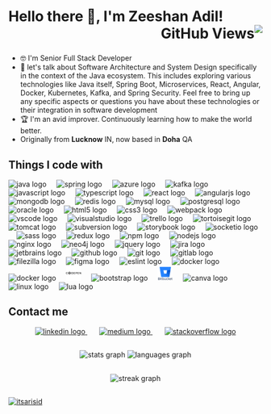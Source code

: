 # Hello there 👋, I'm Zeeshan Adil!                                                                               <div dir="rtl">![GitHub Views](https://komarev.com/ghpvc/?username=zees007&abbreviated=true)</div>


###

- 🤓 I'm Senior Full Stack Developer
- 💬 let's talk about Software Architecture and System Design specifically in the context of the Java ecosystem. This includes exploring various technologies like Java itself, Spring Boot, Microservices, React, Angular, Docker, Kubernetes, Kafka, and Spring Security. Feel free to bring up any specific aspects or questions you have about these technologies or their integration in software development
- 🏆 I'm an avid improver. Continuously learning how to make the world better.
- Originally from **Lucknow** IN, now based in **Doha** QA

###

## Things I code with
<div align="left">
 <img src="https://cdn.jsdelivr.net/gh/devicons/devicon/icons/java/java-original.svg" height="30" alt="java logo"  />
 <img width="12" />
 <img src="https://cdn.jsdelivr.net/gh/devicons/devicon/icons/spring/spring-original.svg" height="30" alt="spring logo"  />
 <img width="12" />
 <img src="https://cdn.jsdelivr.net/gh/devicons/devicon/icons/azure/azure-original.svg" height="30" alt="azure logo"  />
 <img width="12" />
 <img src="https://cdn.jsdelivr.net/gh/devicons/devicon/icons/apachekafka/apachekafka-original-wordmark.svg" height="30" alt="kafka logo"  />
 <img width="12" />
 <img src="https://cdn.jsdelivr.net/gh/devicons/devicon/icons/javascript/javascript-original.svg" height="30" alt="javascript logo"  />
 <img width="12" />
 <img src="https://cdn.jsdelivr.net/gh/devicons/devicon/icons/typescript/typescript-original.svg" height="30" alt="typescript logo"  />
 <img width="12" />
 <img src="https://cdn.jsdelivr.net/gh/devicons/devicon/icons/react/react-original.svg" height="30" alt="react logo"  />
 <img width="12" />
 <img src="https://cdn.jsdelivr.net/gh/devicons/devicon/icons/angularjs/angularjs-original.svg" height="30" alt="angularjs logo"  />
 <img width="12" />
 <img src="https://cdn.jsdelivr.net/gh/devicons/devicon/icons/mongodb/mongodb-original.svg" height="30" alt="mongodb logo"  />
 <img width="12" />
 <img src="https://cdn.jsdelivr.net/gh/devicons/devicon/icons/redis/redis-original.svg" height="30" alt="redis logo"  />
 <img width="12" />
 <img src="https://cdn.jsdelivr.net/gh/devicons/devicon/icons/mysql/mysql-original.svg" height="30" alt="mysql logo"  />
 <img width="12" />
 <img src="https://cdn.jsdelivr.net/gh/devicons/devicon/icons/postgresql/postgresql-original.svg" height="30" alt="postgresql logo"  />
 <img width="12" />
 <img src="https://cdn.jsdelivr.net/gh/devicons/devicon/icons/oracle/oracle-original.svg" height="30" alt="oracle logo"  />
 <img width="12" />
 <img src="https://cdn.jsdelivr.net/gh/devicons/devicon/icons/html5/html5-original.svg" height="30" alt="html5 logo"  />
 <img width="12" />
 <img src="https://cdn.jsdelivr.net/gh/devicons/devicon/icons/css3/css3-original.svg" height="30" alt="css3 logo"  />
 <img width="12" />
 <img src="https://cdn.jsdelivr.net/gh/devicons/devicon/icons/webpack/webpack-original.svg" height="30" alt="webpack logo"  />
 <img width="12" />
 <img src="https://cdn.jsdelivr.net/gh/devicons/devicon/icons/vscode/vscode-original.svg" height="30" alt="vscode logo"  />
 <img width="12" />
 <img src="https://cdn.jsdelivr.net/gh/devicons/devicon/icons/visualstudio/visualstudio-plain.svg" height="30" alt="visualstudio logo"  />
 <img width="12" />
 <img src="https://cdn.jsdelivr.net/gh/devicons/devicon/icons/trello/trello-plain.svg" height="30" alt="trello logo"  />
 <img width="12" />
 <img src="https://cdn.jsdelivr.net/gh/devicons/devicon/icons/tortoisegit/tortoisegit-original.svg" height="30" alt="tortoisegit logo"  />
 <img width="12" />
 <img src="https://cdn.jsdelivr.net/gh/devicons/devicon/icons/tomcat/tomcat-original.svg" height="30" alt="tomcat logo"  />
 <img width="12" />
 <img src="https://cdn.jsdelivr.net/gh/devicons/devicon/icons/subversion/subversion-original.svg" height="30" alt="subversion logo"  />
 <img width="12" />
 <img src="https://cdn.jsdelivr.net/gh/devicons/devicon/icons/storybook/storybook-original.svg" height="30" alt="storybook logo"  />
 <img width="12" />
 <img src="https://cdn.jsdelivr.net/gh/devicons/devicon/icons/socketio/socketio-original.svg" height="30" alt="socketio logo"  />
 <img width="12" />
 <img src="https://cdn.jsdelivr.net/gh/devicons/devicon/icons/sass/sass-original.svg" height="30" alt="sass logo"  />
 <img width="12" />
 <img src="https://cdn.jsdelivr.net/gh/devicons/devicon/icons/redux/redux-original.svg" height="30" alt="redux logo"  />
 <img width="12" />
 <img src="https://cdn.jsdelivr.net/gh/devicons/devicon/icons/npm/npm-original-wordmark.svg" height="30" alt="npm logo"  />
 <img width="12" />
 <img src="https://cdn.jsdelivr.net/gh/devicons/devicon/icons/nodejs/nodejs-original.svg" height="30" alt="nodejs logo"  />
 <img width="12" />
 <img src="https://cdn.jsdelivr.net/gh/devicons/devicon/icons/nginx/nginx-original.svg" height="30" alt="nginx logo"  />
 <img width="12" />
 <img src="https://cdn.jsdelivr.net/gh/devicons/devicon/icons/neo4j/neo4j-original.svg" height="30" alt="neo4j logo"  />
 <img width="12" /> 
 <img src="https://cdn.jsdelivr.net/gh/devicons/devicon/icons/jquery/jquery-original.svg" height="30" alt="jquery logo"  />
 <img width="12" />
 <img src="https://cdn.jsdelivr.net/gh/devicons/devicon/icons/jira/jira-original.svg" height="30" alt="jira logo"  />
 <img width="12" />
 <img src="https://cdn.jsdelivr.net/gh/devicons/devicon/icons/jetbrains/jetbrains-original.svg" height="30" alt="jetbrains logo"  />
 <img width="12" />
 <img src="https://cdn.jsdelivr.net/gh/devicons/devicon/icons/github/github-original.svg" height="30" alt="github logo"  />
 <img width="12" />
 <img src="https://cdn.jsdelivr.net/gh/devicons/devicon/icons/git/git-original.svg" height="30" alt="git logo"  />
 <img width="12" />
 <img src="https://cdn.jsdelivr.net/gh/devicons/devicon/icons/gitlab/gitlab-original.svg" height="30" alt="gitlab logo"  />
 <img width="12" />
 <img src="https://cdn.jsdelivr.net/gh/devicons/devicon/icons/filezilla/filezilla-plain.svg" height="30" alt="filezilla logo"  />
 <img width="12" />
 <img src="https://cdn.jsdelivr.net/gh/devicons/devicon/icons/figma/figma-original.svg" height="30" alt="figma logo"  />
 <img width="12" />
 <img src="https://cdn.jsdelivr.net/gh/devicons/devicon/icons/eslint/eslint-original.svg" height="30" alt="eslint logo"  />
 <img width="12" />
 <img src="https://cdn.jsdelivr.net/gh/devicons/devicon/icons/docker/docker-original.svg" height="30" alt="docker logo"  />
 <img width="12" />
 <img src="https://cdn.jsdelivr.net/gh/devicons/devicon/icons/kubernetes/kubernetes-plain-wordmark.svg" height="30" alt="docker logo"  />
 <img width="12" />
 <img src="https://github.com/devicons/devicon/blob/v2.16.0/icons/codepen/codepen-original-wordmark.svg" height="30" alt="codepen logo"  />
 <img width="12" />
 <img src="https://cdn.jsdelivr.net/gh/devicons/devicon/icons/bootstrap/bootstrap-original.svg" height="30" alt="bootstrap logo"  />
 <img width="12" />
 <img src="https://github.com/devicons/devicon/blob/v2.16.0/icons/bitbucket/bitbucket-original-wordmark.svg" height="30" alt="bitbucket logo"  />
 <img width="12" />
 <img src="https://cdn.jsdelivr.net/gh/devicons/devicon/icons/canva/canva-original.svg" height="30" alt="canva logo"  />
 <img width="12" />
 <img src="https://cdn.jsdelivr.net/gh/devicons/devicon/icons/linux/linux-original.svg" height="30" alt="linux logo"  />
 <img width="12" />
 <img src="https://cdn.jsdelivr.net/gh/devicons/devicon/icons/lua/lua-original-wordmark.svg" height="30" alt="lua logo"  />
 <img width="12" />
</div>

###
## Contact me
<div align="center">
  <a href="https://www.linkedin.com/in/zeeshan-adil-a94b3867/" target="_blank">
    <img src="https://img.shields.io/static/v1?message=LinkedIn&logo=linkedin&label=&color=0077B5&logoColor=white&labelColor=&style=flat" height="35" alt="linkedin logo"  />
  </a>
  <img width="20" />
  <a href="https://medium.com/@mhmdzeeshan" target="_blank">
    <img src="https://img.shields.io/static/v1?message=medium&logo=medium&label=&color=black&logoColor=white&labelColor=&style=flat" height="35" alt="medium logo"  />
  </a>
  <img width="20" />
  <a href="https://facebook.com/groups/321306497491174/?ref=share_group_link" target="_blank">
    <img src="https://img.shields.io/static/v1?message=facebook&logo=facebook&label=&color=1877F2&logoColor=white&labelColor=&style=flat" height="35" alt="stackoverflow logo"  />
  </a>
</div>

##

###

<div align="center">
  <img src="https://github-readme-stats.vercel.app/api?username=zees007&hide_title=false&hide_rank=false&show_icons=true&include_all_commits=true&count_private=true&disable_animations=false&theme=dracula&locale=en&hide_border=false" height="150" alt="stats graph"  />
  <img src="https://github-readme-stats.vercel.app/api/top-langs?username=zees007&locale=en&hide_title=false&layout=compact&card_width=320&langs_count=5&theme=dracula&hide_border=false" height="150" alt="languages graph"  />
</div>

###

##

###

<div align="center">
  <img src="https://streak-stats.demolab.com?user=zees007&locale=en&mode=daily&theme=dark&hide_border=false&border_radius=5&order=3" height="220" alt="streak graph"  />
</div>

##

###

<div align="left">
  <a href="https://github.com/ryo-ma/github-profile-trophy"><img src="https://github-profile-trophy.vercel.app/?username=zees007" alt="itsarisid" /></a>
</div>

###

